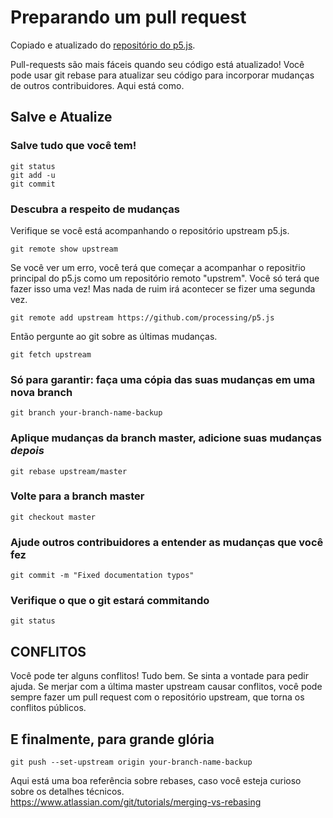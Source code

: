 # Preparando um pull request

Copiado e atualizado do [repositório do p5.js](https://github.com/processing/p5.js).

Pull-requests são mais fáceis quando seu código está atualizado! Você pode usar git rebase para atualizar seu código para incorporar mudanças de outros contribuidores. Aqui está como.

## Salve e Atualize

### Salve tudo que você tem!
    git status
    git add -u
    git commit


### Descubra a respeito de mudanças
Verifique se você está acompanhando o repositório upstream p5.js.

    git remote show upstream

Se você ver um erro, você terá que começar a acompanhar o repositŕio principal do p5.js como um repositório remoto "upstrem". Você só terá que fazer isso uma vez! Mas nada de ruim irá acontecer se fizer uma segunda vez.

    git remote add upstream https://github.com/processing/p5.js

Então pergunte ao git sobre as últimas mudanças.

    git fetch upstream

### Só para garantir: faça uma cópia das suas mudanças em uma nova branch
    git branch your-branch-name-backup

### Aplique mudanças da branch master, adicione suas mudanças *depois*
    git rebase upstream/master

### Volte para a branch master
    git checkout master

### Ajude outros contribuidores a entender as mudanças que você fez
    git commit -m "Fixed documentation typos"   

### Verifique o que o git estará commitando 
    git status       

## CONFLITOS
Você pode ter alguns conflitos! Tudo bem. Se sinta a vontade para pedir ajuda. Se merjar com a última master upstream causar conflitos, você pode sempre fazer um pull request com o repositório upstream, que torna os conflitos públicos.

## E finalmente, para grande glória
    git push --set-upstream origin your-branch-name-backup

Aqui está uma boa referência sobre rebases, caso você esteja curioso sobre os detalhes técnicos. https://www.atlassian.com/git/tutorials/merging-vs-rebasing
